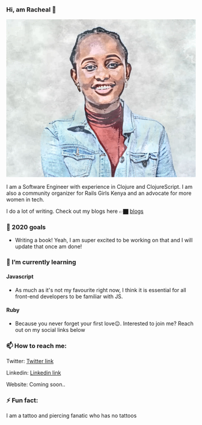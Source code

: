### Hi, am Racheal 👋

<img src="https://github.com/RayceeM/RayceeM/blob/master/assets/images/JPG_1596457181416.jpg" />

 I am a Software Engineer with experience in Clojure and ClojureScript. I am also a community organizer for Rails Girls Kenya and an advocate for more women in tech.

 I do a lot of writing. Check out my blogs here 👉🏿 [blogs](https://medium.com/@mwatelaraycee33)

### 🎯 2020 goals
 - Writing a book! Yeah, I am super excited to be working on that and I will update that once am done!
 
 ### 🌱 I’m currently learning 
 #### Javascript
  - As much as it's not my favourite right now, I think it is essential for all front-end developers to be familiar with JS.
 #### Ruby
 - Because you never forget your first love😉. Interested to join me? Reach out on my social links below
 
 ### 📫 How to reach me:
 Twitter: [Twitter link](https://twitter.com/m_raycee)
 
 Linkedin: [Linkedin link](https://www.linkedin.com/in/racheal-mwatela-50543793)
 
 Website: Coming soon..
 
 
 ### ⚡ Fun fact: 
 I am a tattoo and piercing fanatic who has no tattoos
